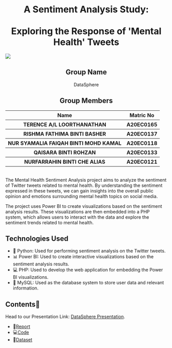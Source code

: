 <h1 align="center"> A Sentiment Analysis Study: <br></br>Exploring the Response of 'Mental Health' Tweets <a href="#" target="_blank" rel="noreferrer">  </a>   <br>
</h1>
<img src='https://monkeylearn.com/static/6700dcab9bcc691104dd0d794f6e7ef4/Sentiment-analysis-of-Twitter-Social.png'/>

<h2 align="center">
  Group Name
  <br>
</h2>

<p align="center">
  <a>DataSphere</a><br>
</p>

<h2 align="center">
  Group Members
  <br>
</h2>
<p align="center">
<table align="center">
  <tr>
    <th>Name</th>
    <th>Matric No</th>
  </tr>
  <tr>
    <th>TERENCE A/L LOORTHANATHAN   </th>
    <th>A20EC0165</th>
  </tr>
    <tr>
    <th>RISHMA FATHIMA BINTI BASHER </th>
    <th>A20EC0137</th>
  </tr>
    <tr>
    <th>NUR SYAMALIA FAIQAH BINTI MOHD KAMAL</th>
    <th>A20EC0118</th>
  </tr>
    <tr>
    <th>QAISARA BINTI ROHZAN</th>
    <th>A20EC0133</th>
  </tr>
    <tr>
    <th>NURFARRAHIN BINTI CHE ALIAS </th>
    <th>A20EC0121</th>
  </tr>
  </table>
</p>
<br>
The Mental Health Sentiment Analysis project aims to analyze the sentiment of Twitter tweets related to mental health. By understanding the sentiment expressed in these tweets, we can gain insights into the overall public opinion and emotions surrounding mental health topics on social media.

The project uses Power BI to create visualizations based on the sentiment analysis results. These visualizations are then embedded into a PHP system, which allows users to interact with the data and explore the sentiment trends related to mental health.

## Technologies Used
* 🐍 Python: Used for performing sentiment analysis on the Twitter tweets.
* 📊 Power BI: Used to create interactive visualizations based on the sentiment analysis results.
* 💻 PHP: Used to develop the web application for embedding the Power BI visualizations.
* 💾 MySQL: Used as the database system to store user data and relevant information.



## Contents📝

Head to our Presentation Link: [DataSphere Presentation](https://www.canva.com/design/DAFmE9dJWcQ/8laEbQSvm_0LWRuiGAr8gw/edit?utm_content=DAFmE9dJWcQ&utm_campaign=designshare&utm_medium=link2&utm_source=sharebutton).
- 📑[Report](https://github.com/drshahizan/special-topic-data-engineering/blob/main/project/submission/DataSphere/Report%20of%20Twitter%20Sentiment%20Analysis.md)
- 💻[Code](https://github.com/drshahizan/special-topic-data-engineering/tree/main/project/submission/DataSphere/DataSphere)
- 📂[Dataset](https://github.com/drshahizan/special-topic-data-engineering/tree/main/project/submission/DataSphere/Extracted%20File)
